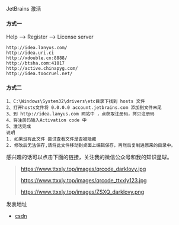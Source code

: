 JetBrains 激活

#### 方式一

Help ——> Register ——> License server  

```
http://idea.lanyus.com/
http://idea.uri.ci
http://xdouble.cn:8888/ 
http://btsha.com:41017 
http://active.chinapyg.com/
http://idea.toocruel.net/
```

#### 方式二

```
1、C:\Windows\System32\drivers\etc目录下找到 hosts 文件 
2、打开hosts文件将 0.0.0.0 account.jetbrains.com 添加到文件末尾 
3、到 http://idea.lanyus.com 网站中 ，点获取注册码，拷贝注册码 
4、将注册码输入Activation code 中 
5、激活完成 
说明 
1. 如果没有此文件 尝试查看文件是否被隐藏 
2. 修改后无法保存,请将此文件移动到桌面上编辑保存，再然后复制进原来的目录中。
```



感兴趣的话可以点击下面的链接，关注我的微信公众号和我的知识星球。

> https://www.ttxxly.top/images/qrcode_darklovy.jpg
>
> https://www.ttxxly.top/images/qrcode_ttxxly123.jpg
>
> https://www.ttxxly.top/images/ZSXQ_darklovy.png



发表地址

* [csdn](https://blog.csdn.net/jdliyao/article/details/80571914)

